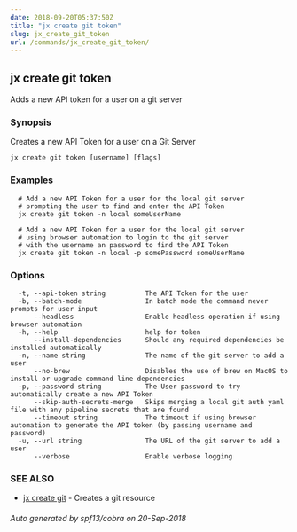 ```yaml
---
date: 2018-09-20T05:37:50Z
title: "jx create git token"
slug: jx_create_git_token
url: /commands/jx_create_git_token/
---
```

## jx create git token

Adds a new API token for a user on a git server

### Synopsis

Creates a new API Token for a user on a Git Server

```
jx create git token [username] [flags]
```

### Examples

```
  # Add a new API Token for a user for the local git server
  # prompting the user to find and enter the API Token
  jx create git token -n local someUserName
  
  # Add a new API Token for a user for the local git server
  # using browser automation to login to the git server
  # with the username an password to find the API Token
  jx create git token -n local -p somePassword someUserName
```

### Options

```
  -t, --api-token string          The API Token for the user
  -b, --batch-mode                In batch mode the command never prompts for user input
      --headless                  Enable headless operation if using browser automation
  -h, --help                      help for token
      --install-dependencies      Should any required dependencies be installed automatically
  -n, --name string               The name of the git server to add a user
      --no-brew                   Disables the use of brew on MacOS to install or upgrade command line dependencies
  -p, --password string           The User password to try automatically create a new API Token
      --skip-auth-secrets-merge   Skips merging a local git auth yaml file with any pipeline secrets that are found
      --timeout string            The timeout if using browser automation to generate the API token (by passing username and password)
  -u, --url string                The URL of the git server to add a user
      --verbose                   Enable verbose logging
```

### SEE ALSO

* [jx create git](/commands/jx_create_git/)	 - Creates a git resource

###### Auto generated by spf13/cobra on 20-Sep-2018
